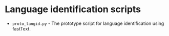 # Language identification scripts


* `proto_langid.py` - The prototype script for language identification using fastText.
